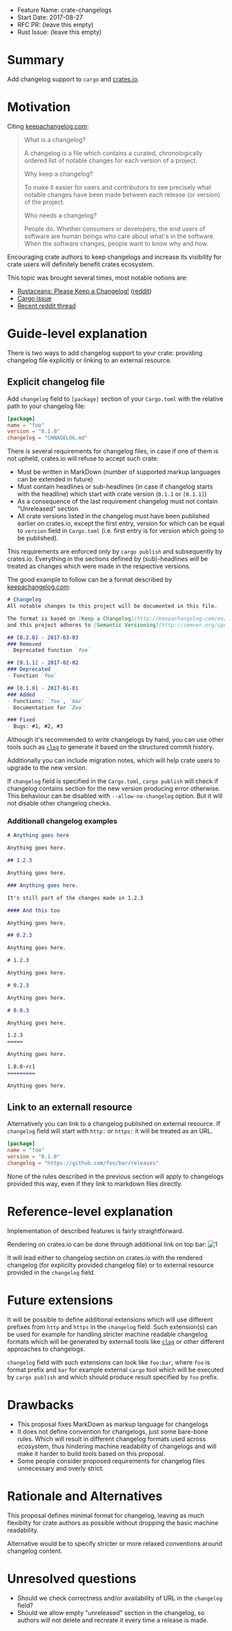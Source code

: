 - Feature Name: crate-changelogs
- Start Date: 2017-08-27
- RFC PR: (leave this empty)
- Rust Issue: (leave this empty)

# Summary
[summary]: #summary

Add changelog support to `cargo` and [crates.io](https://crates.io/).

# Motivation
[motivation]: #motivation

Citing [keepachangelog.com](http://keepachangelog.com):

> What is a changelog?
>
>  A changelog is a file which contains a curated, chronologically ordered list of notable changes for each version of a project.
>
> Why keep a changelog?
>
> To make it easier for users and contributors to see precisely what notable changes have been made between each release (or version) of the project.
>
> Who needs a changelog?
>
> People do. Whether consumers or developers, the end users of software are
> human beings who care about what's in the software. When the software changes,
> people want to know why and how.

Encouraging crate authors to keep changelogs and increase its visibility for
crate users will definitely benefit crates ecosystem.

This topic was brought several times, most notable notions are:

- [Rustaceans: Please Keep a Changelog!](https://blog.dbrgn.ch/2015/12/1/rust-crates-keep-a-changelog/) ([reddit](https://www.reddit.com/r/rust/comments/3v1ndl/))
- [Cargo issue](https://github.com/rust-lang/cargo/issues/2188)
- [Recent reddit thread](https://www.reddit.com/r/rust/comments/6vvhjh/)

# Guide-level explanation
[guide-level-explanation]: #guide-level-explanation

There is two ways to add changelog support to your crate: providing changelog
file explicitly or linking to an external resource.

## Explicit changelog file

Add `changelog` field to `[package]` section of your `Cargo.toml` with the
relative path to your changelog file:
```toml
[package]
name = "foo"
version = "0.1.0"
changelog = "CHNAGELOG.md"
```

There is several requirements for changelog files, in case if one of them is not
upheld, crates.io will refuse to accept such crate:
- Must be written in MarkDown (number of supported markup languages can be
extended in future)
- Must contain headlines or sub-headlines (in case if changelog starts with the
headline) which start with crate version (`0.1.1` or `[0.1.1]`)
- As a consequence of the last requirement changelog must not contain
"Unreleased" section
- All crate versions listed in the changelog must have been published
earlier on crates.io, except the first entry, version for which can be equal
to `version` field in `Cargo.toml` (i.e. first entry is for version which going
to be published).

This requirements are enforced only by `cargo publish` and subsequently
by crates.io. Everything in the sections defined by (sub)-headlines will be
treated as changes which were made in the respective versions.

The good example to follow can be a format described by
[keepachangelog.com](http://keepachangelog.com):
```markdown
# Changelog
All notable changes to this project will be documented in this file.

The format is based on [Keep a Changelog](http://keepachangelog.com/en/1.0.0/)
and this project adheres to [Semantic Versioning](http://semver.org/spec/v2.0.0.html).

## [0.2.0] - 2017-03-03
### Removed
- Deprecated function `foo`

## [0.1.1] - 2017-02-02
### Deprecated
- Function `foo`

## [0.1.0] - 2017-01-01
### Added
- Functions: `foo`, `bar`
- Documentation for `Zoo`

### Fixed
- Bugs: #1, #2, #3
```

Although it's recommended to write changelogs by hand, you can use other
tools such as [`clog`](https://crates.io/crates/clog) to generate it based on
the structured commit history.

Additionally you can include migration notes, which will help crate users to
upgrade to the new version.

If `changelog` field is specified in the `Cargo.toml`, `cargo publish` will
check if changelog contains section for the new version producing error
otherwise. This behaviour can be disabled with `--allow-no-changelog`
option. But it will not disable other changelog checks.

### Additionall changelog examples

```markdown
# Anything goes here

Anything goes here.

## 1.2.3

Anything goes here.

### Anything goes here.

It's still part of the changes made in 1.2.3

#### And this too

Anything goes here.

## 0.2.3

Anything goes here.
```

```markdown
# 1.2.3

Anything goes here.

# 0.2.3

Anything goes here.

# 0.0.3

Anything goes here.
```

```markdown
1.2.3
=====

Anything goes here.

1.0.0-rc1
=========

Anything goes here.

```

## Link to an externall resource

Alternatively you can link to a changelog published on external resource. If
`changelog` field will start with `http:` or `https:` it will be treated as an
URL.

```toml
[package]
name = "foo"
version = "0.1.0"
changelog = "https://github.com/foo/bar/releases"
```

None of the rules described in the previous section will apply to changelogs
provided this way, even if they link to markdown files directly.

# Reference-level explanation
[reference-level-explanation]: #reference-level-explanation

Implementation of described features is fairly straightforward.

Rendering on crates.io can be done through additional link on top bar:
![1](https://user-images.githubusercontent.com/329626/29746037-86920e8a-8ad5-11e7-828c-4d32f6ac4cf2.png)

It will lead either to changelog section on crates.io with the rendered
changelog (for explicilty provided changelog file) or to external resource
provided in the `changelog` field.

# Future extensions
[feature-extensions]: #feature-extensions

It will be possible to define additional extensions which will use different
prefixes from `http` and `https` in the `changelog` field.
Such extension(s) can be used for example for handling stricter machine readable
changelog formats which will be generated by externall tools like
[`clog`](https://crates.io/crates/clog) or other different approaches to
changelogs.

`changelog` field with such extensions can look like `foo:bar`, where `foo` is
format prefix and `bar` for example external `cargo` tool which will be executed
by `cargo publish` and which should produce result specified by `foo` prefix.

# Drawbacks
[drawbacks]: #drawbacks

- This proposal fixes MarkDown as markup language for changelogs
- It does not define convention for changelogs, just some bare-bone rules. Which
will result in different changelog formats used across ecosystem, thus hindering
machine readability of changelogs and will make it harder to build tools based
on this proposal.
- Some people consider proposed requirements for changelog files unnecessary and
overly strict.

# Rationale and Alternatives
[alternatives]: #alternatives

This proposal defines minimal format for changelog, leaving as much flexibilty
for crate authors as possible without dropping the basic machine readability.

Alternative would be to specify stricter or more relaxed conventions around
changelog content.

# Unresolved questions
[unresolved]: #unresolved-questions

- Should we check correctness and/or availability of URL in the `changelog`
field?
- Should we allow empty "unreleased" section in the changelog, so authors
will not delete and recreate it every time a release is made.
